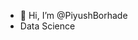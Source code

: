 - 👋 Hi, I’m @PiyushBorhade
- Data Science



<!---
PiyushBorhade/PiyushBorhade is a ✨ special ✨ repository because its `README.md` (this file) appears on your GitHub profile.
You can click the Preview link to take a look at your changes.
--->
